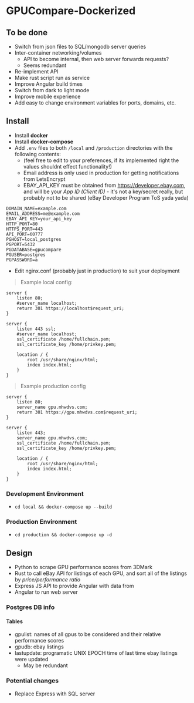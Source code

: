 # GPUCompare-Dockerized

## To be done

- Switch from json files to SQL/mongodb server queries
- Inter-container networking/volumes
	- API to become internal, then web server forwards requests?
	- Seems redundant
- Re-implement API
- Make rust script run as service
- Improve Angular build times
- Switch from dark to light mode
- Improve mobile experience
- Add easy to change environment variables for ports, domains, etc.

## Install

- Install **docker**
- Install **docker-compose**
- Add `.env` files to both `/local` and `/production` directories with the following contents:
	- (feel free to edit to your preferences, if its implemented right the values shouldnt effect functionality!)
	- Email address is only used in production for getting notifications from LetsEncrypt
	- EBAY_API_KEY must be obtained from https://developer.ebay.com, and will be your *App ID (Client ID)* - it's not a key/secret really, but probably not to be shared (eBay Developer Program ToS yada yada) 
```
DOMAIN_NAME=example.com
EMAIL_ADDRESS=me@example.com
EBAY_API_KEY=your_api_key
HTTP_PORT=80
HTTPS_PORT=443
API_PORT=60777
PGHOST=local_postgres
PGPORT=5432
PGDATABASE=gpucompare
PGUSER=postgres
PGPASSWORD=a
```
- Edit nginx.conf (probably just in production) to suit your deployment

> Example local config:

```
server {
    listen 80;
    #server_name localhost;
    return 301 https://localhost$request_uri;
}

server {
    listen 443 ssl;
    #server_name localhost;
    ssl_certificate /home/fullchain.pem;
    ssl_certificate_key /home/privkey.pem;

    location / {
        root /usr/share/nginx/html;
        index index.html;
    }
}
```

> Example production config

```
server {
    listen 80;
    server_name gpu.mhwdvs.com;
    return 301 https://gpu.mhwdvs.com$request_uri;
}

server {
    listen 443;
    server_name gpu.mhwdvs.com;
    ssl_certificate /home/fullchain.pem;
    ssl_certificate_key /home/privkey.pem;

    location / {
        root /usr/share/nginx/html;
        index index.html;
    }
}
```

### Development Environment
- `cd local && docker-compose up --build`

### Production Environment
- `cd production && docker-compose up -d`

## Design

- Python to scrape GPU performance scores from 3DMark
- Rust to call eBay API for listings of each GPU, and sort all of the listings by *price/performance ratio*
- Express JS API to provide Angular with data from 
- Angular to run web server

### Postgres DB info

#### Tables

- gpulist: names of all gpus to be considered and their relative performance scores
- gpudb: ebay listings
- lastupdate: programatic UNIX EPOCH time of last time ebay listings were updated
    - May be redundant

### Potential changes

- Replace Express with SQL server
